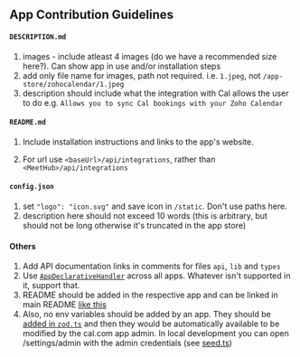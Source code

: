 ## App Contribution Guidelines

#### `DESCRIPTION.md`

1. images - include atleast 4 images (do we have a recommended size here?). Can show app in use and/or installation steps
2. add only file name for images, path not required. i.e. `1.jpeg`, not `/app-store/zohocalendar/1.jpeg`
3. description should include what the integration with Cal allows the user to do e.g. `Allows you to sync Cal bookings with your Zoho Calendar`

#### `README.md`

1. Include installation instructions and links to the app's website.

2. For url use `<baseUrl>/api/integrations`, rather than `<MeetHub>/api/integrations`

#### `config.json`

1. set `"logo": "icon.svg"` and save icon in `/static`. Don't use paths here.
2. description here should not exceed 10 words (this is arbitrary, but should not be long otherwise it's truncated in the app store)

#### Others

1. Add API documentation links in comments for files `api`, `lib` and `types`
2. Use [`AppDeclarativeHandler`](../types/AppHandler.d.ts) across all apps. Whatever isn't supported in it, support that.
3. README should be added in the respective app and can be linked in main README [like this](https://github.com/calcom/cal.com/pull/10429/files/155ac84537d12026f595551fe3542e810b029714#diff-b335630551682c19a781afebcf4d07bf978fb1f8ac04c6bf87428ed5106870f5R509)
4. Also, no env variables should be added by an app. They should be [added in `zod.ts`](https://github.com/calcom/cal.com/blob/main/packages/app-store/jitsivideo/zod.ts) and then they would be automatically available to be modified by the cal.com app admin. In local development you can open /settings/admin with the admin credentials (see [seed.ts](packages/prisma/seed.ts))
